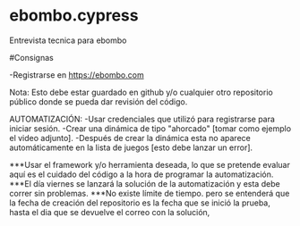 # ebombo.cypress
Entrevista tecnica para ebombo

#Consignas

-Registrarse en https://ebombo.com

Nota: Esto debe estar guardado en github y/o cualquier otro repositorio público donde se pueda dar revisión del código.

AUTOMATIZACIÓN:
-Usar credenciales que utilizó para registrarse para iniciar sesión.
-Crear una dinámica de tipo "ahorcado" [tomar como ejemplo el video adjunto].
-Después de crear la dinámica esta no aparece automáticamente en la lista de juegos [esto debe lanzar un error].

***Usar el framework y/o herramienta deseada, lo que se pretende evaluar aquí es el cuidado del código a la hora de programar la automatización.
***El día viernes se lanzará la solución de la automatización y esta debe correr sin problemas.
***No existe límite de tiempo. pero se entenderá que la fecha de creación del repositorio es la fecha que se inició la prueba, hasta el dia que se devuelve el correo con la solución, 
